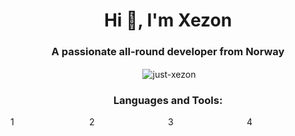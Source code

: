 <h1 align="center">Hi 👋, I'm Xezon</h1>
<h3 align="center">A passionate all-round developer from Norway</h3>
<p align="center">&nbsp;<img align="center" src="https://github-readme-stats.vercel.app/api?username=just-xezon&show_icons=true&locale=en" alt="just-xezon" /></p>

<h3 align="center">Languages and Tools:</h3>

<div style="display: flex; flex-direction: row;">
  <div style="flex: 1;">
    1
  </div>
    <div style="flex: 1;">
    2
  </div>
    <div style="flex: 1;">
    3
  </div>
    <div style="flex: 1;">
    4
  </div>
</div>
